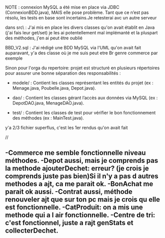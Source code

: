 NOTE : connexion MySQL a été mise en place via JDBC (ConnexionBDD.java), MAIS elle pose problème. Tant que ce n’est pas résolu, les tests en base sont incertains.Je retesterai avc un autre serveur

dans src\ : J'ai mis en place les divers classes qu'on avait établit en Java (j'ai fais leur get/set) je les ai potentellement mal implémanté et la pluspart des méthodes, j'en ai peut être oublié

BBD_V2.sql : J'ai rédigé une BDD MySQL via l'UML qu'on avait fait auparavant, y'a des classe où je me suis peut etre Br genre commerce par exemple 

Sinon pour l'orga du repertoire: 
projet est structuré en plusieurs répertoires pour assurer une bonne séparation des responsabilités :

- modele/ : Contient les classes représentant les entités du projet (ex : Menage.java, Poubelle.java, Depot.java).

- dao/ : Contient les classes gérant l’accès aux données via MySQL (ex : DepotDAO.java, MenageDAO.java).

- test/ : Contient les classes de test pour vérifier le bon fonctionnement des méthodes (ex : MainTest.java).



y'a 2/3 fichier superflus, c'est les 1er rendus qu'on avait fait

//

-Commerce me semble fonctionnelle niveau méthodes.
-Depot aussi, mais je comprends pas la methode ajouterDechet: erreur? (je crois je comprends juste pas bien)Si il n'y a pas d autres methodes a ajt, ca me parait ok.
-BonAchat me parait ok aussi.
-Contrat aussi, méthode renouveler ajt que sur ton pc mais je crois qu elle est fonctionnelle.
-CatProduit: on a mis une methode qui a l air fonctionnelle.
-Centre de tri: c'est fonctionnel, juste a rajt genStats et collecterDechet.
-
